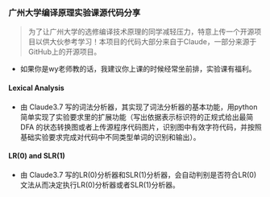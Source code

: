 ### 广州大学编译原理实验课源代码分享
> 为了让广州大学的选修编译技术原理的同学减轻压力，特意上传一个开源项目以供大伙参考学习！本项目的代码大部分来自于Claude，一部分来源于GitHub上的开源项目。
- 如果你是wy老师教的话，我建议你上课的时候经常坐前排，实验课有福利。

#### Lexical Analysis
- 由 Claude3.7 写的词法分析器，其实现了词法分析器的基本功能，用python简单实现了实验要求里的扩展功能（写出依据表示标识符的正规式给出最简DFA 的状态转换图或者上传源程序代码图片，识别图中有效字符代码，并按照基础实验要求完成对代码中不同类型单词的识别和输出）。

#### LR(0) and SLR(1)
- 由 Claude3.7 写的LR(0)分析器和SLR(1)分析器，会自动判别是否符合LR(0)文法从而决定执行LR(0)分析器或者SLR(1)分析器。
